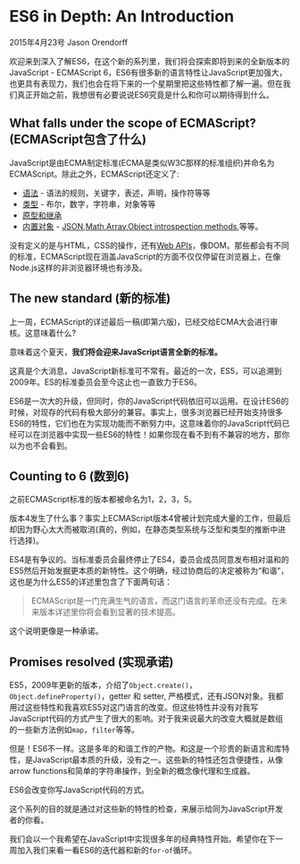 # ES6 in Depth: An Introduction

2015年4月23号 Jason Orendorff

欢迎来到深入了解ES6，在这个新的系列里，我们将会探索即将到来的全新版本的JavaScript - ECMAScript 6，ES6有很多新的语言特性让JavaScript更加强大，也更具有表现力，我们也会在将下来的一个星期里把这些特性都了解一遍。但在我们真正开始之前，我想很有必要说说ES6究竟是什么和你可以期待得到什么。

## What falls under the scope of ECMAScript? (ECMAScript包含了什么)

JavaScript是由ECMA制定标准(ECMA是类似W3C那样的标准组织)并命名为ECMAScript。除此之外，ECMAScript还定义了:

- [语法](https://developer.mozilla.org/en-US/docs/Web/JavaScript/Reference/Lexical_grammar) - 语法的规则，关键字，表述，声明，操作符等等
- [类型](https://developer.mozilla.org/en-US/docs/Web/JavaScript/Data_structures) - 布尔，数字，字符串，对象等等
- [原型和继承](https://developer.mozilla.org/en-US/docs/Web/JavaScript/Inheritance_and_the_prototype_chain)
- [内置对象](https://developer.mozilla.org/en-US/docs/Web/JavaScript/Reference/Global_Objects) - [JSON](https://developer.mozilla.org/en-US/docs/Web/JavaScript/Reference/Global_Objects/JSON),[Math](https://developer.mozilla.org/en-US/docs/Web/JavaScript/Reference/Global_Objects/Math),[Array](https://developer.mozilla.org/en-US/docs/Web/JavaScript/Reference/Global_Objects/Array),[Object introspection methods](https://developer.mozilla.org/en-US/docs/Web/JavaScript/Reference/Global_Objects/Object),等等。

没有定义的是与HTML，CSS的操作，还有[Web APIs](https://developer.mozilla.org/en-US/docs/Web/API)，像DOM。那些都会有不同的标准，ECMAScript现在涵盖JavaScript的方面不仅仅停留在浏览器上，在像Node.js这样的非浏览器环境也有涉及。

## The new standard (新的标准)

上一周，ECMAScript的详述最后一稿(即第六版)，已经交给ECMA大会进行审核。这意味着什么?

意味着这个夏天，**我们将会迎来JavaScript语言全新的标准。**

这真是个大消息，JavaScript新标准可不常有。最近的一次，ES5，可以追溯到2009年。ES的标准委员会至今这止也一直致力于ES6。

ES6是一次大的升级，但同时，你的JavaScript代码依旧可以运用。在设计ES6的时候，对现存的代码有极大部分的兼容。事实上，很多浏览器已经开始支持很多ES6的特性，它们也在为实现功能而不断努力中。这意味着你的JavaScript代码已经可以在浏览器中实现一些ES6的特性！如果你现在看不到有不兼容的地方，那你以为也不会看到。

## Counting to 6 (数到6)

之前ECMAScript标准的版本都被命名为1，2，3，5。

版本4发生了什么事？事实上ECMAScript版本4曾被计划完成大量的工作，但最后却因为野心太大而被取消(真的，例如，在静态类型系统与泛型和类型的推断中进行选择)。

ES4是有争议的。当标准委员会最终停止了ES4，委员会成员同意发布相对温和的ES5然后开始发掘更本质的新特性。这个明确，经过协商后的决定被称为“和谐”，这也是为什么ES5的详述里包含了下面两句话：

> ECMAScript是一门充满生气的语言，而这门语言的革命还没有完成。在未来版本详述里你将会看到显著的技术提高。

这个说明更像是一种承诺。

## Promises resolved (实现承诺)

ES5，2009年更新的版本，介绍了`Object.create()`，`Object.defineProperty()`，getter 和 setter, 严格模式，还有JSON对象。我都用过这些特性和我喜欢ES5对这门语言的改变。但这些特性并没有对我写JavaScript代码的方式产生了很大的影响。对于我来说最大的改变大概就是数组的一些新方法例如`map`，`filter`等等。

但是！ES6不一样。这是多年的和谐工作的产物。和这是一个珍贵的新语言和库特性，是JavaScript最本质的升级，没有之一。这些新的特性还包含便捷性，从像arrow functions和简单的字符串操作，到全新的概念像代理和生成器。

ES6会改变你写JavaScript代码的方式。

这个系列的目的就是通过对这些新的特性的检查，来展示给同为JavaScript开发者的你看。

我们会以一个我希望在JavaScript中实现很多年的经典特性开始。希望你在下一周加入我们来看一看ES6的迭代器和新的`for-of`循环。
